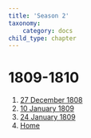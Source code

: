 ```yaml
---
title: 'Season 2'
taxonomy:
    category: docs
child_type: chapter
---
```


# 1809-1810

1. [27 December 1808](meeting-01)
2. [10 January 1809](meeting-02)
3. [24 January 1809](meeting-03)
4. [Home](../home)